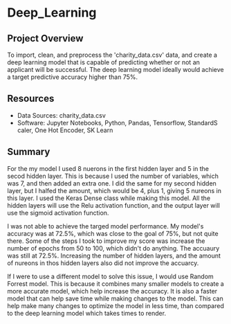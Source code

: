 # Deep_Learning

## Project Overview
To import, clean, and preprocess the 'charity_data.csv' data, and create a deep learning model that is capable of predicting whether or not an applicant will be successful. The deep learning model ideally would achieve a target predictive accuracy higher than 75%.

## Resources
- Data Sources: charity_data.csv
- Software: Jupyter Notebooks, Python, Pandas, Tensorflow, StandardS caler, One Hot Encoder, SK Learn

## Summary
For the my model I used 8 nuerons in the first hidden layer and 5 in the secod hidden layer. This is because I used the number of variables, which was 7, and then added an extra one. I did the same for my second hidden layer, but I halfed the amount, which would be 4, plus 1, giving 5 nureons in this layer.  I used the Keras Dense class while making this model. All the hidden layers will use the Relu activation function, and the output layer will use the sigmoid activation function. 

I was not able to achieve the targed model performance. My model's accuracy was at 72.5%, which was close to the goal of 75%, but not quite there. Some of the steps I took to improve my score was increase the number of epochs from 50 to 100, which didn't do anything. The accuaury was still at 72.5%. Increasing the number of hidden layers, and the amount of nureons in thos hidden layers also did not improve the accuarcy. 

If I were to use a different model to solve this issue, I would use Random Forrest model. This is because it combines many smaller models to create a more accurate model, which help increase the accuracy. It is also a faster model that can help save time while making changes to the model. This can help make many changes to optimize the model in less time, than compared to the deep learning model which takes times to render.
